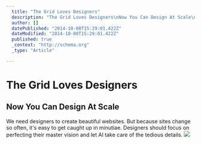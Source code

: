 ```yaml
---
  title: "The Grid Loves Designers"
  description: "The Grid Loves Designers\nNow You Can Design At Scale\nWe need designers to create beautiful websites. But because sites change so often, it&#39;s easy to get cau"
  author: []
  datePublished: "2014-10-08T15:29:01.422Z"
  dateModified: "2014-10-08T15:29:01.422Z"
  published: true
  _context: "http://schema.org"
  _type: "Article"

---
```

# The Grid Loves Designers

## Now You Can Design At Scale

We need designers to create beautiful websites. But because sites change so often, it's easy to get caught up in minutiae. Designers should focus on perfecting their master vision and let AI take care of the tedious details.
![](https://s3-us-west-2.amazonaws.com/cdn.thegrid.io/posts/designers-02.jpg)